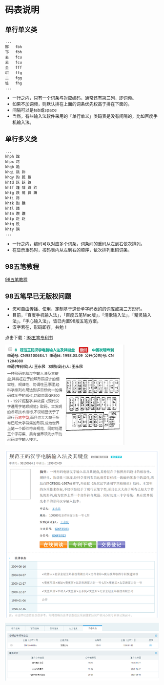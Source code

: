 # 码表说明

## 单行单义类

```   
...
邯	fbh 
邗	fbh 
去	fcu 
云	fcu 
圭	fff 
坩	ffg 
二	fgg 
址	fhg 
...

```

* 一行之内，只有一个词条与对应编码，通常还有第三列，即词频。
* 如果不加词频，则默认排在上面的词条优先权高于排在下面的。
* 间隔可以是tab或space
* 当然，有些输入法软件采用的「单行单义」类码表是没有间隔的，比如百度手机输入法。

## 单行多义类

```
...
khph 蹿
khpx 跎
khqb 跪
khqi 跳 䟢
khqy 趵 䟡 䠨
khtd 跃 䟯 䠗
khtf 踵 嘑 跦 䟭
khtg 跌 鹭 跭 躌
khti 跞
khtk 踟 蹻
khtl 蹯
khtm 躜 躦
khtp 跹 䟪
khtq 跣
khty 踽
...

```

* 一行之内，编码可以对应多个词条，词条间的重码从左到右依次排列。
* 在显示重码时，按码表内从左到右的顺序，依次排列重码词条。

## 98五笔教程

[98五笔教程](https://github.com/yanhuacuo/98wubi-tables/wiki)

## 98五笔早已无版权问题

* 您可自由传播、使用、定制基于这份单字码表的的词库或第三方形码。
* 目前，「百度手机输入法」，「百度五笔Mac版」，「清歌输入法」，「精灵输入法」，「手心输入法」，皆已内置98版五笔方案。
* 汉字若在，形码即存，共勉！

点击下载：[98五笔专利书](https://drive.google.com/open?id=0BwqjucTD38qrSnZUclV2MFY4X2s)


![专利概览](./wiki-pic/01.jpg)

![专利概览](./wiki-pic/02.png)

![专利概览](./wiki-pic/03.jpg)


